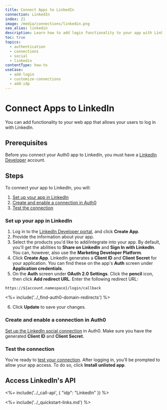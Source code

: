 ```yaml
---
title: Connect Apps to LinkedIn
connection: LinkedIn
index: 21
image: /media/connections/linkedin.png
seo_alias: linkedin
description: Learn how to add login functionality to your app with LinkedIn. You will need to generate keys, copy these into your Auth0 settings, and enable the connection.
toc: true
topics:
  - authentication
  - connections
  - social
  - linkedin
contentType: how-to
useCase:
  - add-login
  - customize-connections
  - add-idp
---
```

# Connect Apps to LinkedIn

You can add functionality to your web app that allows your users to log in with LinkedIn. 

## Prerequisites

Before you connect your Auth0 app to LinkedIn, you must have a [LinkedIn Developer](https://www.linkedin.com/developers) account.

## Steps

To connect your app to LinkedIn, you will:

1. [Set up your app in LinkedIn](#set-up-your-app-in-linkedin)
2. [Create and enable a connection in Auth0](#create-and-enable-a-connection-in-auth0)
3. [Test the connection](#test-the-connection)

### Set up your app in LinkedIn

1. Log in to the [LinkedIn Developer portal](https://www.linkedin.com/developers), and click **Create App**.
2. Provide the information about your app.
3. Select the products you'd like to add/integrate into your app. By default, you'll get the abilities to **Share on LinkedIn** and **Sign In with LinkedIn**. You can, however, also use the **Marketing Developer Platform**.
4. Click **Create App**. LinkedIn generates a **Client ID** and **Client Secret** for your application. You can find these on the app's **Auth** screen under **Application credentials**. 
5. On the **Auth** screen under **OAuth 2.0 Settings**. Click the **pencil** icon, then click **Add redirect URL**. Enter the following redirect URL:

  `https://${account.namespace}/login/callback`

<%= include('../_find-auth0-domain-redirects') %>

6. Click **Update** to save your changes.

### Create and enable a connection in Auth0

[Set up the LinkedIn social connection](/dashboard/guides/connections/set-up-connections-social) in Auth0. Make sure you have the generated **Client ID** and **Client Secret**.

### Test the connection

You're ready to [test your connection](/dashboard/guides/connections/test-connections-social). After logging in, you'll be prompted to allow your app access. To do so, click **Install unlisted app**.

## Access LinkedIn's API

<%= include('../_call-api', {
  "idp": "LinkedIn"
}) %>

<%= include('../_quickstart-links.md') %>
